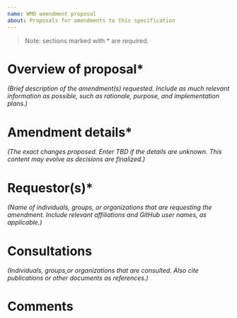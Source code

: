 ```yaml
---
name: WMO amendment proposal
about: Proposals for amendments to this specification
---
```


> Note: sections marked with * are required.

# Overview of proposal*
_(Brief description of the amendment(s) requested. Include as much relevant information as possible, such as rationale, purpose, and implementation plans.)_

# Amendment details*
_(The exact changes proposed. Enter TBD if the details are unknown. This content may evolve as decisions are finalized.)_

# Requestor(s)*
_(Name of individuals, groups, or organizations that are requesting the amendment. Include relevant affiliations and GitHub user names, as applicable.)_

# Consultations
_(Individuals, groups,or organizations that are consulted. Also cite publications or other documents as references.)_

# Comments